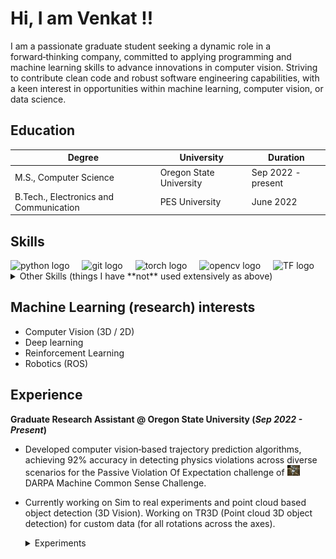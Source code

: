 # Hi, I am Venkat !!

I am a passionate graduate student seeking a dynamic role in a forward‑thinking company, committed to applying programming
and machine learning skills to advance innovations in computer vision. Striving to contribute clean code and robust software
engineering capabilities, with a keen interest in opportunities within machine learning, computer vision, or data science.

## Education

| Degree                          | University                                     | Duration         |
|---------------------------------|------------------------------------------------|------------------|
| M.S., Computer Science          | Oregon State University                       | Sep 2022 - present |
| B.Tech., Electronics and Communication | PES University                          | June 2022        |


## Skills

<div align="left">
  <img src="https://cdn.jsdelivr.net/gh/devicons/devicon/icons/python/python-original.svg" height="40" alt="python logo"  />
  <img width="12" />
  <img src="https://cdn.jsdelivr.net/gh/devicons/devicon/icons/git/git-original.svg" height="40" alt="git logo"  />
  <img width="12" />
  <img src="https://cdn.jsdelivr.net/gh/devicons/devicon/icons/pytorch/pytorch-original.svg" height="40" alt="torch logo"  />
  <img width="12" />
  <img src="https://cdn.jsdelivr.net/gh/devicons/devicon/icons/opencv/opencv-original.svg" height="40" alt="opencv logo"  />
  <img width="12" />
  <img src="https://cdn.jsdelivr.net/gh/devicons/devicon/icons/tensorflow/tensorflow-original.svg" height="40" alt="TF logo"  />

</div>

<details>
<summary>Other Skills (things I have **not** used extensively as above)</summary>
  
  - C++
  - Docker
  - MLFlow
  - ROS
  - Unity
  - OpenAI Gym
  - Postgres
    
</details>




## Machine Learning (research) interests

- Computer Vision (3D / 2D)
- Deep learning
- Reinforcement Learning
- Robotics (ROS)


## Experience

**Graduate Research Assistant @ Oregon State University (_Sep 2022 - Present_)**
- Developed computer vision‑based trajectory prediction algorithms, achieving 92% accuracy in detecting physics violations across diverse scenarios for the Passive Violation Of Expectation challenge of <a href="https://www.machinecommonsense.com/">
  <img src="./assets/img/mcs.png" alt="MCS" width="20">
</a> DARPA Machine Common Sense Challenge.
   
- Currently working on Sim to real experiments and point cloud based object detection (3D Vision). Working on TR3D (Point cloud 3D object detection) for custom data (for all rotations across the axes).

  <details>
  <summary>Experiments</summary>
  
  - Research focused on capturing inter‑object and object‑environment interactions at long ranges, exploring 3D and point cloud versions.
  - Leveraged the Region Proposal Interaction Network to enhance model performance, yielding remarkable results on our custom MCS DARPA dataset
  - Used Motion Indeterminacy diffusion model for diverse trajectory prediction for intuitive physics experiments.
    
  </details>

